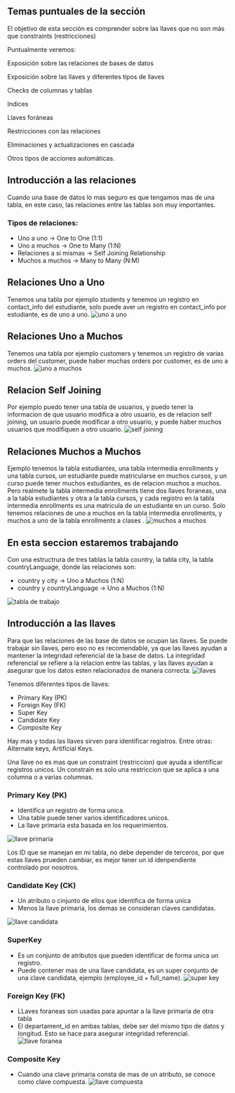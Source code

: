 ## Temas puntuales de la sección
El objetivo de esta sección es comprender sobre las llaves que no son más que constraints (restricciones)



Puntualmente veremos:

Exposición sobre las relaciones de bases de datos

Exposición sobre las llaves y diferentes tipos de llaves

Checks de columnas y tablas

Indices

Llaves foráneas

Restricciones con las relaciones

Eliminaciones y actualizaciones en cascada

Otros tipos de acciones automáticas.

## Introducción a las relaciones

Cuando una base de datos lo mas seguro es que tengamos mas de una tabla,
en este caso, las relaciones entre las tablas son muy importantes.

### Tipos de relaciones:
- Uno a uno -> One to One (1:1)
- Uno a muchos -> One to Many (1:N)
- Relaciones a si mismas -> Self Joining Relationship
- Muchos a muchos -> Many to Many (N:M)

## Relaciones Uno a Uno
Tenemos una tabla por ejemplo students y tenemos un registro en contact_info del estudiante, solo puede aver un registro en contact_info por estudiante, es de uno a uno.
![uno a uno](image.png)

## Relaciones Uno a Muchos
Tenemos una tabla por ejemplo customers y tenemos un registro de varias orders del customer, puede haber muchas orders por customer, es de uno a muchos.
![uno a muchos](image_1.png)

## Relacion Self Joining

Por ejemplo puedo tener una tabla de usuarios, y puedo tener la informacion de que usuario modifica a otro usuario, es de relacion self joining, un usuario puede modificar a otro usuario, y puede haber muchos usuarios que modifiquen a otro usuario.
![self joining](image_2.png)

## Relaciones Muchos a Muchos
Ejemplo tenemos la tabla estudiantes, una tabla intermedia enrollments y una tabla cursos, un estudiante puede matricularse en muchos cursos, y un curso puede tener muchos estudiantes, es de relacion muchos a muchos.
Pero realmete la tabla intermedia enrollments tiene dos llaves foraneas, una a la tabla estudiantes y otra a la tabla cursos, y cada registro en la tabla intermedia enrollments es una matricula de un estudiante en un curso. Solo tenemos relaciones de uno a muchos en la tabla intermedia enrollments, y muchos a uno de la tabla enrollments a clases .
![muchos a muchos](image_3.png)

## En esta seccion estaremos trabajando

Con una estructrura de tres tablas la tabla country, la tabla city, la tabla countryLanguage, donde las relaciones son:
- country y city -> Uno a Muchos (1:N)
- country y countryLanguage -> Uno a Muchos (1:N)

![tabla de trabajo](image_4.png)

## Introducción a las llaves

Para que las relaciones de las base de datos se ocupan las llaves. Se puede trabajar sin llaves, pero eso no es recomendable, ya que las llaves ayudan a mantener la integridad referencial de la base de datos. La integridad referencial se refiere a la relacion entre las tablas, y las llaves ayudan a asegurar que los datos esten relacionados de manera correcta.
![llaves](image_5.png)

Tenemos diferentes tipos de llaves:
- Primary Key (PK)
- Foreign Key (FK)
- Super Key
- Candidate Key
- Composite Key

Hay mas y todas las llaves sirven para identificar registros.
Entre otras: Alternate keys, Artificial Keys.

Una llave no es mas que un constraint (restriccion) que ayuda a identificar registros unicos. Un constrain es solo una restriccion que se aplica a una columna o a varias columnas.

### Primary Key (PK)
-   Identifica un registro de forma unica.
-   Una table puede tener varios identificadores unicos.
-   La llave primaria esta basada en los requerimientos.

![llave primaria](image_6.png)

Los ID que se manejan en mi tabla, no debe depender de terceros, por que estas llaves prueden cambiar, es mejor tener un id idenpendiente controlado por nosotros.

### Candidate Key (CK)
-   Un atributo o cinjunto de ellos que identifica de forma unica
-   Menos la llave primaria, los demas se consideran claves candidatas.

![llave candidata](image_7.png)

### SuperKey
-   Es un conjunto de atributos que pueden identificar de forma unica un registro.
-   Puede contener mas de una llave candidata, es un super conjunto de una clave candidata, ejemplo (employee_id + full_name).
![super key](image_8.png)

### Foreign Key (FK)
-   LLaves foraneas son usadas para apuntar a la llave primaria de otra tabla
-   El departament_id en ambas tablas, debe ser del mismo tipo de datos y longitud. Esto se hace para asegurar integridad referencial.
![llave foranea](image_9.png)

### Composite Key
-   Cuando una clave primaria consta de mas de un atributo, se conoce como clave compuesta.
![llave compuesta](image_10.png)

